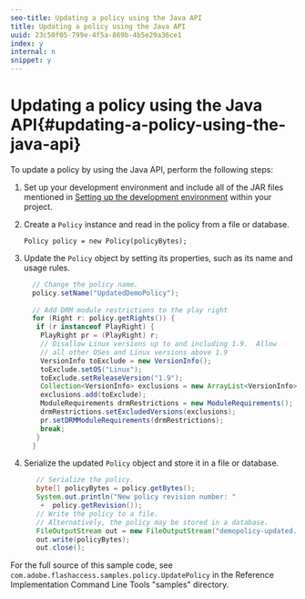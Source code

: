 ```yaml
---
seo-title: Updating a policy using the Java API
title: Updating a policy using the Java API
uuid: 23c50f05-799e-4f5a-869b-4b5e29a36ce1
index: y
internal: n
snippet: y
---
```


# Updating a policy using the Java API{#updating-a-policy-using-the-java-api}

To update a policy by using the Java API, perform the following steps:

1. Set up your development environment and include all of the JAR files mentioned in [Setting up the development environment](../../aaxs-protecting-content/content-setting-up-the-sdk/content-setting-up-the-sdk.md) within your project. 
1. Create a `Policy` instance and read in the policy from a file or database. 

   ```
   Policy policy = new Policy(policyBytes);
   ```

1. Update the `Policy` object by setting its properties, such as its name and usage rules. 

   ```java
     // Change the policy name.  
     policy.setName("UpdatedDemoPolicy");  
       
     // Add DRM module restrictions to the play right  
     for (Right r: policy.getRights()) {  
      if (r instanceof PlayRight) {  
       PlayRight pr = (PlayRight) r;  
       // Disallow Linux versions up to and including 1.9.  Allow  
       // all other OSes and Linux versions above 1.9  
       VersionInfo toExclude = new VersionInfo();  
       toExclude.setOS("Linux");  
       toExclude.setReleaseVersion("1.9");  
       Collection<VersionInfo> exclusions = new ArrayList<VersionInfo>();  
       exclusions.add(toExclude);  
       ModuleRequirements drmRestrictions = new ModuleRequirements();  
       drmRestrictions.setExcludedVersions(exclusions);  
       pr.setDRMModuleRequirements(drmRestrictions);  
       break;  
      }  
     }
   ```

1. Serialize the updated `Policy` object and store it in a file or database. 

   ```java
      // Serialize the policy.  
      byte[] policyBytes = policy.getBytes();  
      System.out.println("New policy revision number: "  
       +  policy.getRevision());      
      // Write the policy to a file.   
      // Alternatively, the policy may be stored in a database.  
      FileOutputStream out = new FileOutputStream("demopolicy-updated.pol");  
      out.write(policyBytes);  
      out.close(); 
   ```

For the full source of this sample code, see `com.adobe.flashaccess.samples.policy.UpdatePolicy` in the Reference Implementation Command Line Tools "samples" directory. 
